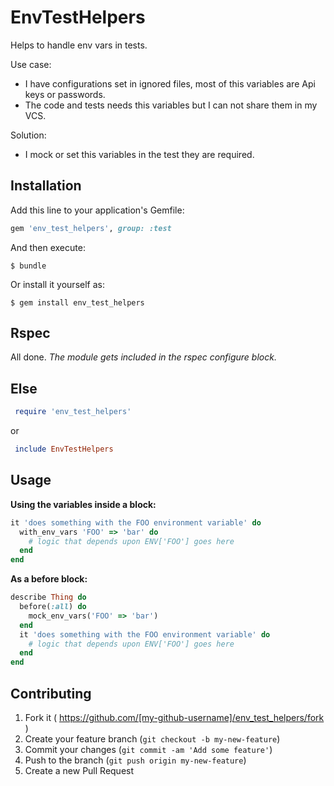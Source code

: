 # EnvTestHelpers

Helps to handle env vars in tests.

Use case:
- I have configurations set in ignored files, most of this variables are Api keys or passwords.
- The code and tests needs this variables but I can not share them in my VCS.

Solution:
- I mock or set this variables in the test they are required.

## Installation

Add this line to your application's Gemfile:

```ruby
gem 'env_test_helpers', group: :test
```

And then execute:

    $ bundle

Or install it yourself as:

    $ gem install env_test_helpers

## Rspec
 All done. _The module gets included in the rspec configure block._

## Else
```ruby
 require 'env_test_helpers'
```
 or
```ruby
 include EnvTestHelpers
```

## Usage

**Using the variables inside a block:**
```ruby
it 'does something with the FOO environment variable' do
  with_env_vars 'FOO' => 'bar' do
    # logic that depends upon ENV['FOO'] goes here
  end
end
```

**As a before block:**
```ruby
describe Thing do
  before(:all) do
    mock_env_vars('FOO' => 'bar')
  end
  it 'does something with the FOO environment variable' do
    # logic that depends upon ENV['FOO'] goes here
  end
end
```

## Contributing

1. Fork it ( https://github.com/[my-github-username]/env_test_helpers/fork )
2. Create your feature branch (`git checkout -b my-new-feature`)
3. Commit your changes (`git commit -am 'Add some feature'`)
4. Push to the branch (`git push origin my-new-feature`)
5. Create a new Pull Request
